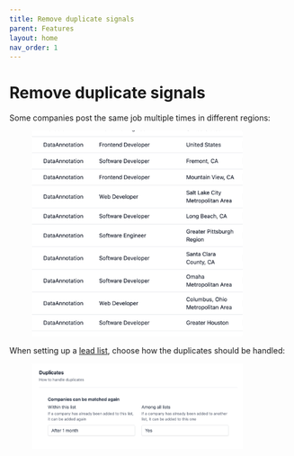```yaml
---
title: Remove duplicate signals
parent: Features
layout: home
nav_order: 1
---
```


# Remove duplicate signals

Some companies post the same job multiple times in different regions:

<div align="left">

<figure><img src="/features/remove-duplicate-signals-1.png" alt="" width="375"><figcaption></figcaption></figure>

</div>

When setting up a [lead list](https://app.signalsapi.com/leadlists/), choose how the duplicates should be handled:

<div align="left">

<figure><img src="/features/remove-duplicate-signals-2.png" alt="" width="375"><figcaption></figcaption></figure>

</div>

